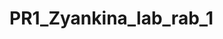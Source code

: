 # PR1_Zyankina_lab_rab_1
<!DOCTYPE HTML> 
<html> 

<body> 
<script>
var c =0;		

var x= prompt("Введите x");
var a= prompt("Введите a");
var n= prompt("Введите n");
var с;
for(a = 1;a<= n; a++)
c = (Math.pow((Math.pow((x+a),2))+a, 2))+a;

document.write("Ответ:"+ с)

</script> 
</body> 
</html>
